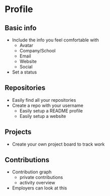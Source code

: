 # Profile

## Basic info

- Include the info you feel comfortable with
  - Avatar
  - Company/School
  - Email
  - Website
  - Social
- Set a status

## Repositories

- Easily find all your repositories
- Create a repo with your username
  - Easily setup a README profile
  - Easily setup a website

## Projects

- Create your own project board to track work

## Contributions

- Contribution graph
  - private contributions
  - activity overview
- Employers can look at this

  